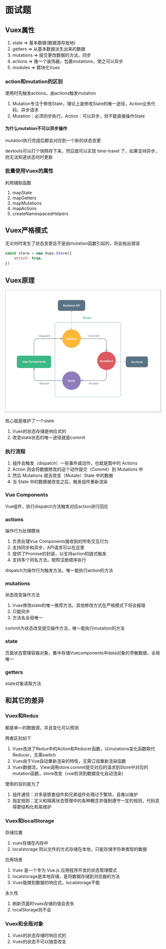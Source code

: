 # 面试题

## Vuex属性

1. state => 基本数据(数据源存放地)
2. getters => 从基本数据派生出来的数据
3. mutations => 提交更改数据的方法，同步
4. actions => 像一个装饰器，包裹mutations，使之可以异步
5. modules => 模块化Vuex

### action和mutation的区别

使用时先触发actions，由actions触发mutation

1. Mutation专注于修改State，理论上是修改State的唯一途径，Action业务代码、异步请求
2. Mutation：必须同步执行，Action：可以异步，但不能直接操作State

#### 为什么mutation不可以异步操作

mutation执行完成后都会对应到一个新的状态变更

devtools可以打个快照存下来，然后就可以实现 time-travel 了，如果支持异步，则无法知道状态何时更新

### 批量使用Vuex的属性

利用辅助函数
1. mapState
2. mapGetters
3. mapMutations
4. mapActions
5. createNamespacedHelpers

## Vuex严格模式

无论何时发生了状态变更且不是由mutation函数引起的，将会抛出错误

```js
const store = new Vuex.Store({
    strict: true,
})
```

## Vuex原理

![vuex原理](asstes/09-vuex原理.jpg)

核心就是维护了一个state
1. Vuex的状态存储是响应式的
2. 改变state状态的唯一途径就是commit

### 执行流程

1. 组件会触发（dispatch）一些事件或动作，也就是图中的 Actions
2. Action 则会将数据修改的这个动作提交（Commit）到 Mutations 中
3. 然后 Mutations 就去改变（Mutate）State 中的数据
4. 当 State 中的数据被改变之后，触发组件重新渲染

### Vue Components

Vue组件，执行dispatch方法触发对应action进行回应

### actions

操作行为处理模块
1. 负责处理Vue Components接收到的所有交互行为
2. 支持同步和异步，API请求可以在这里
3. 提供了Promise的封装，以支持action的链式触发
4. 支持多个同名方法，按照注册顺序执行

dispatch为操作行为触发方法，唯一能执行action的方法

### mutations

状态改变操作方法
1. Vuex修改state的唯一推荐方法，其他修改方式在严格模式下将会报错
2. 只能同步
3. 方法名全局唯一

commit为状态改变提交操作方法，唯一能执行mutation的方法

### state

页面状态管理容器对象，集中存储Vuecomponents中data对象的零散数据，全局唯一

### getters

state对象读取方法

## 和其它的差异

### Vuex和Redux

都是单—的数据源，并且变化可以预测

两者区别如下
1. Vuex改进了Redux中的Action和Reducer函数，以mutations变化函数取代Reducer，无需switch
2. Vuex由于Vue自动重新渲染的特性，无需订阅重新渲染函数
3. Vuex数据流，View调用store.commit提交对应的请求到Store中对应的mutation函数，store改变（vue检测到数据变化自动渲染）

使用的目的是为了
1. 组件通信：对多层嵌套组件和兄弟组件处理过于繁琐，且难以维护
2. 指定规则：定义和隔离状态管理中的各种概念并强制遵守一定的规则，代码变得更结构化和易维护

### Vuex和localStorage

存储位置
1. vuex存储在内存中
2. localstorage 则以文件的方式存储在本地，只能存储字符串类型的数据

应用场景
1. Vuex 是一个专为 Vue.js 应用程序开发的状态管理模式
2. localstorage是本地存储，是将数据存储到浏览器的方法
3. Vuex能做到数据的响应式，localstorage不能

永久性
1. 刷新页面时vuex存储的值会丢失
2. localStorage则不会

### Vuex和全局对象

1. Vuex的状态存储时响应式的
2. Vuex的状态不可以随意改变
